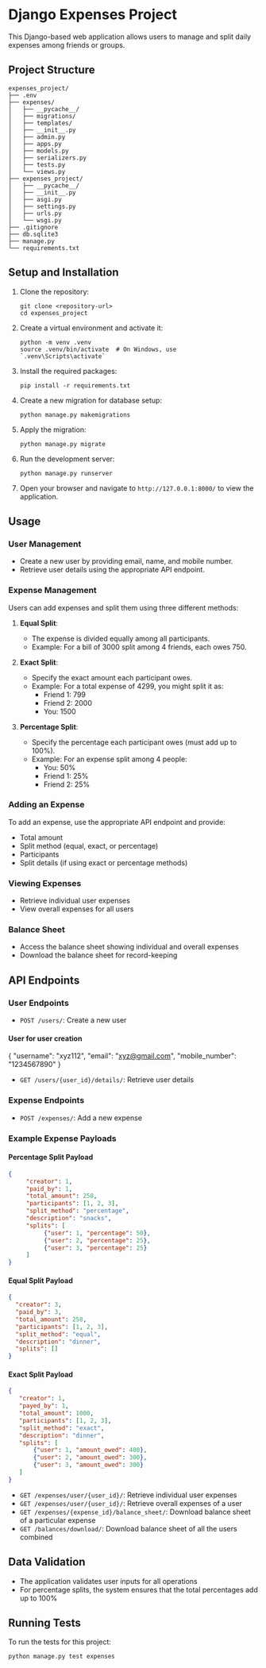 # Django Expenses Project

This Django-based web application allows users to manage and split daily expenses among friends or groups.

## Project Structure

```
expenses_project/
├── .env
├── expenses/
│   ├── __pycache__/
│   ├── migrations/
│   ├── templates/
│   ├── __init__.py
│   ├── admin.py
│   ├── apps.py
│   ├── models.py
│   ├── serializers.py
│   ├── tests.py
│   └── views.py
├── expenses_project/
│   ├── __pycache__/
│   ├── __init__.py
│   ├── asgi.py
│   ├── settings.py
│   ├── urls.py
│   └── wsgi.py
├── .gitignore
├── db.sqlite3
├── manage.py
└── requirements.txt
```

## Setup and Installation

1. Clone the repository:
   ```
   git clone <repository-url>
   cd expenses_project
   ```

2. Create a virtual environment and activate it:
   ```
   python -m venv .venv
   source .venv/bin/activate  # On Windows, use `.venv\Scripts\activate`
   ```

3. Install the required packages:
   ```
   pip install -r requirements.txt
   ```

4. Create a new migration for database setup:
   ```
   python manage.py makemigrations
   ```

5. Apply the migration:
   ```
   python manage.py migrate
   ```

6. Run the development server:
   ```
   python manage.py runserver
   ```

7. Open your browser and navigate to `http://127.0.0.1:8000/` to view the application.

## Usage

### User Management
- Create a new user by providing email, name, and mobile number.
- Retrieve user details using the appropriate API endpoint.

### Expense Management
Users can add expenses and split them using three different methods:

1. **Equal Split**: 
   - The expense is divided equally among all participants.
   - Example: For a bill of 3000 split among 4 friends, each owes 750.

2. **Exact Split**: 
   - Specify the exact amount each participant owes.
   - Example: For a total expense of 4299, you might split it as:
     - Friend 1: 799
     - Friend 2: 2000
     - You: 1500

3. **Percentage Split**: 
   - Specify the percentage each participant owes (must add up to 100%).
   - Example: For an expense split among 4 people:
     - You: 50%
     - Friend 1: 25%
     - Friend 2: 25%

### Adding an Expense
To add an expense, use the appropriate API endpoint and provide:
- Total amount
- Split method (equal, exact, or percentage)
- Participants
- Split details (if using exact or percentage methods)

### Viewing Expenses
- Retrieve individual user expenses
- View overall expenses for all users

### Balance Sheet
- Access the balance sheet showing individual and overall expenses
- Download the balance sheet for record-keeping

## API Endpoints

### User Endpoints
- `POST /users/`: Create a new user
#### User for user creation
{
     "username": "xyz112",
     "email": "xyz@gmail.com",
     "mobile_number": "1234567890"
}
- `GET /users/{user_id}/details/`: Retrieve user details

### Expense Endpoints
- `POST /expenses/`: Add a new expense

### Example Expense Payloads

#### Percentage Split Payload
```json
{
     "creator": 1,
     "paid_by": 1,
     "total_amount": 258,
     "participants": [1, 2, 3],
     "split_method": "percentage",
     "description": "snacks",
     "splits": [
          {"user": 1, "percentage": 50},
          {"user": 2, "percentage": 25},
          {"user": 3, "percentage": 25}
     ]
}
```

#### Equal Split Payload
```json
{
  "creator": 3,
  "paid_by": 3,
  "total_amount": 258,
  "participants": [1, 2, 3],
  "split_method": "equal",
  "description": "dinner",
  "splits": []
}

```

#### Exact Split Payload
```json
{
   "creator": 1,
   "payed_by": 1,
   "total_amount": 1000,
   "participants": [1, 2, 3],
   "split_method": "exact",
   "description": "dinner",
   "splits": [
       {"user": 1, "amount_owed": 400},
       {"user": 2, "amount_owed": 300},
       {"user": 3, "amount_owed": 300}
   ]
}

```


- `GET /expenses/user/{user_id}/`: Retrieve individual user expenses
- `GET /expenses/user/{user_id}/`: Retrieve overall expenses of a user
- `GET /expenses/{expense_id}/balance_sheet/`: Download balance sheet of a particular expense
- `GET /balances/download/`: Download balance sheet of all the users combined

## Data Validation
- The application validates user inputs for all operations
- For percentage splits, the system ensures that the total percentages add up to 100%

## Running Tests

To run the tests for this project:

```
python manage.py test expenses
```


